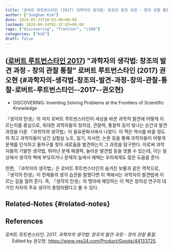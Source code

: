 ```yaml
---
title: "로버트 루트번스타인 (2017) 과학자의 생각법: 창조의 발견 과정 - 창의 관찰 통찰"
author: ["Junghan Kim"]
date: 2024-05-23T10:02:00+09:00
lastmod: 2024-09-24T02:37:03+09:00
tags: ["discovering", "frontier", "c180"]
categories: ["bib"]
draft: false
---
```


## (<a href="#citeproc_bib_item_1">로버트 루트번스타인 2017</a>) "과학자의 생각법: 창조의 발견 과정 - 창의 관찰 통찰" 로버트 루트번스타인 (2017) 권오현 {#과학자의-생각법-창조의-발견-과정-창의-관찰-통찰-로버트-루트번스타인--2017--권오현}

-   DISCOVERING: Inventing Solving Problems at the Frontiers of Scientific Knowledge

『생각의 탄생』의 저자 로버트 루트번스타인이 세상을 바꾼 과학적 발견에 어떻게 이르는지를 중심으로, 위대한 과학자들의 창의성, 관찰력, 통찰력 등이 빛나는 순간과 발견 과정을 다룬 『과학자의 생각법』이 을유문화사에서 나왔다. 이 책은 역사를 바꿀 정도의 최고 과학자들이 남긴 실험실 노트, 일기, 자서전, 논문 등을 통해 과학자들이 어떻게 문제를 인식하고 돌파구를 찾아 새로움을 발견하는지 그 과정을 탐구한다. 이로써 과학자들의 기발한 생각법, 뛰어난 문제 해결력, 놀라운 발견법 등을 엿볼 수 있는데, 이는 일상에서 생각의 벽에 부딪히거나 문제의 늪에서 헤매는 우리에게도 많은 도움을 준다.

한편, 『과학자의 생각법』은 로버트 루트번스타인의 숨겨진 보물과 같은 역작으로, 『생각의 탄생』이 천재들의 생각 습관을 말했다면 이 책에서는 과학자의 발견법에 이르는 길을 알려 준다. 즉, 『생각의 탄생』의 맹아에 해당하는 이 책은 창의성 연구의 대가인 저자의 주요 생각이 총망라됐다고 볼 수 있다.


## Related-Notes {#related-notes}

## References

<style>.csl-entry{text-indent: -1.5em; margin-left: 1.5em;}</style><div class="csl-bib-body">
  <div class="csl-entry"><a id="citeproc_bib_item_1"></a>로버트 루트번스타인. 2017. <i>과학자의 생각법: 창조의 발견 과정 - 창의 관찰 통찰</i>. Edited by 권오현. <a href="https://www.yes24.com/Product/Goods/44133725">https://www.yes24.com/Product/Goods/44133725</a>.</div>
</div>
